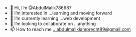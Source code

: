 - 👋 Hi, I’m @AbdulMalik786687
- 👀 I’m interested in ...learning and moving forward 
- 🌱 I’m currently learning ...web development 
- 💞️ I’m looking to collaborate on ...anything 
- 📫 How to reach me ...abdulmaliklamprecht89@gmail.com

<!---
AbdulMalik786687/AbdulMalik786687 is a ✨ special ✨ repository because its `README.md` (this file) appears on your GitHub profile.
You can click the Preview link to take a look at your changes.
--->
